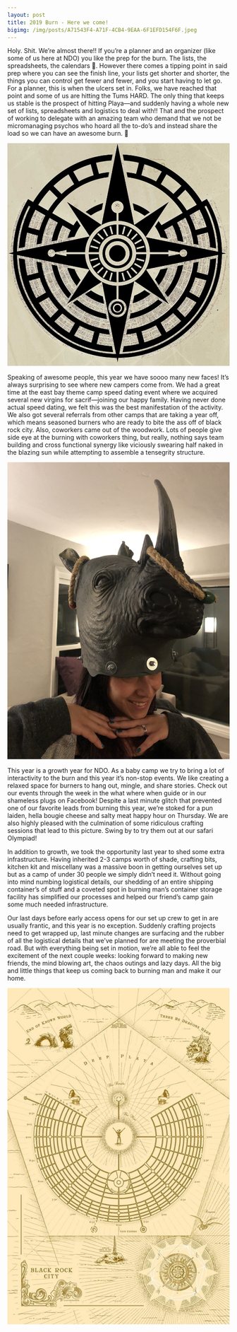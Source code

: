 ```yaml
---
layout: post
title: 2019 Burn - Here we come!
bigimg: /img/posts/A71543F4-A71F-4CB4-9EAA-6F1EFD154F6F.jpeg
---
```


Holy. Shit. We’re almost there!!
If you’re a planner and an organizer (like some of us here at NDO) you like the prep for the burn. The lists, the spreadsheets, the calendars  🤤. However there comes a tipping point in said prep where you can see the finish line, your lists get shorter and shorter, the things you can control get fewer and fewer, and you start having to let go. For a planner, this is when the ulcers set in. Folks, we have reached that point and some of us are hitting the Tums HARD. The only thing that keeps us stable is the prospect of hitting Playa—and suddenly having a whole new set of lists, spreadsheets and logistics to deal with!! That and the prospect of working to delegate with an amazing team who demand that we not be micromanaging psychos who hoard all the to-do’s and instead share the load so we can have an awesome burn. 🤗

![New Logo](/img/posts/08920D23-74DC-47A3-AB5B-053DEB11D392.jpeg)

Speaking of awesome people, this year we have soooo many new faces! It’s always surprising to see where new campers come from. We had a great time at the east bay theme camp speed dating event where we acquired several new virgins for sacrif—joining our happy family. Having never done actual speed dating, we felt this was the best manifestation of the activity. We also got several referrals from other camps that are taking a year off, which means seasoned burners who are ready to bite the ass off of black rock city. Also, coworkers came out of the woodwork. Lots of people give side eye at the burning with coworkers thing, but really, nothing says team building and cross functional synergy like viciously swearing half naked in the blazing sun while attempting to assemble a tensegrity structure.

![Rhino Head](/img/posts/B0F062CC-B28A-4465-9CE9-AADF1C6FC592.jpeg)

This year is a growth year for NDO. As a baby camp we try to bring a lot of interactivity to the burn and this year it’s non-stop events. We like creating a relaxed space for burners to hang out, mingle, and share stories. Check out our events through the week in the what where when guide or in our shameless plugs on Facebook! Despite a last minute glitch that prevented one of our favorite leads from burning this year, we’re stoked for a pun laiden, hella bougie cheese and salty meat happy hour on Thursday. We are also highly pleased with the culmination of some ridiculous crafting sessions that lead to this picture. Swing by to try them out at our safari Olympiad!



In addition to growth, we took the opportunity last year to shed some extra infrastructure. Having inherited 2-3 camps worth of shade, crafting bits, kitchen kit and miscellany was a massive boon in getting ourselves set up but as a camp of under 30 people we simply didn’t need it. Without going into mind numbing logistical details, our shedding of an entire shipping container’s of stuff and a coveted spot in burning man’s container storage facility has simplified our processes and helped our friend’s camp gain some much needed infrastructure.

Our last days before early access opens for our set up crew to get in are usually frantic, and this year is no exception. Suddenly crafting projects need to get wrapped up, last minute changes are surfacing and the rubber of all the logistical details that we’ve planned for are meeting the proverbial road. But with everything being set in motion, we’re all able to feel the excitement of the next couple weeks: looking forward to making new friends, the mind blowing art, the chaos outings and lazy days. All the big and little things that keep us coming back to burning man and make it our home.

![Explorer Map](/img/posts/FC6AA0C2-8D0D-4323-AD02-67FAC7555B36.jpeg)
